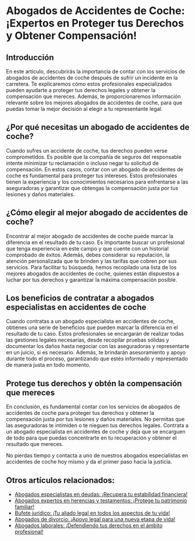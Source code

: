 # Abogados de Accidentes de Coche: ¡Expertos en Proteger tus Derechos y Obtener Compensación!

## Introducción

En este artículo, descubrirás la importancia de contar con los servicios de abogados de accidentes de coche después de sufrir un incidente en la carretera. Te explicaremos cómo estos profesionales especializados pueden ayudarte a proteger tus derechos legales y obtener la compensación que mereces. Además, te proporcionaremos información relevante sobre los mejores abogados de accidentes de coche, para que puedas tomar la mejor decisión al elegir a tu representante legal.

## ¿Por qué necesitas un abogado de accidentes de coche?

Cuando sufres un accidente de coche, tus derechos pueden verse comprometidos. Es posible que la compañía de seguros del responsable intente minimizar tu reclamación o incluso negar tu solicitud de compensación. En estos casos, contar con un abogado de accidentes de coche es fundamental para proteger tus intereses. Estos profesionales tienen la experiencia y los conocimientos necesarios para enfrentarse a las aseguradoras y garantizar que obtengas la compensación justa por tus lesiones y daños materiales.

## ¿Cómo elegir al mejor abogado de accidentes de coche?

Encontrar al mejor abogado de accidentes de coche puede marcar la diferencia en el resultado de tu caso. Es importante buscar un profesional que tenga experiencia en este campo y que cuente con un historial comprobado de éxitos. Además, debes considerar su reputación, la atención personalizada que te brinden y las tarifas que cobren por sus servicios. Para facilitar tu búsqueda, hemos recopilado una lista de los mejores abogados de accidentes de coche, quienes están dispuestos a luchar por tus derechos y garantizar la máxima compensación posible.

## Los beneficios de contratar a abogados especialistas en accidentes de coche

Cuando contratas a un abogado especialista en accidentes de coche, obtienes una serie de beneficios que pueden marcar la diferencia en el resultado de tu caso. Estos profesionales se encargarán de realizar todas las gestiones legales necesarias, desde recopilar pruebas sólidas y documentar los daños hasta negociar con las aseguradoras y representarte en un juicio, si es necesario. Además, te brindarán asesoramiento y apoyo durante todo el proceso, garantizando que estés informado y representado de manera justa en todo momento.

## Protege tus derechos y obtén la compensación que mereces

En conclusión, es fundamental contar con los servicios de abogados de accidentes de coche para proteger tus derechos y obtener la compensación justa por tus lesiones y daños materiales. No permitas que las aseguradoras te intimiden o te nieguen tus derechos legales. Contrata a un abogado especialista en accidentes de coche y deja que se encarguen de todo para que puedas concentrarte en tu recuperación y obtener el resultado que mereces.

No pierdas tiempo y contacta a uno de nuestros abogados especialistas en accidentes de coche hoy mismo y da el primer paso hacia la justicia.

## Otros artículos relacionados:

- [Abogados especialistas en deudas: ¡Recupera tu estabilidad financiera!](/abogados-especialistas-en-deudas)
- [Abogados expertos en herencias y testamentos: ¡Protege tu patrimonio familiar!](/abogados-expertos-en-herencias-y-testamentos)
- [Bufete jurídico: ¡Tu aliado legal en todos los aspectos de tu vida!](/bufete-juridico)
- [Abogados de divorcio: ¡Apoyo legal para una nueva etapa de vida!](/abogados-de-divorcio)
- [Abogados laborales: ¡Defendiendo tus derechos en el ámbito profesional!](/abogados-laborales)